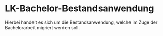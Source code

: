 # LK-Bachelor-Bestandsanwendung

Hierbei handelt es sich um die Bestandsanwendung, welche im Zuge der Bachelorarbeit migriert werden soll.
